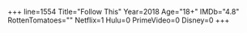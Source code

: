 +++
line=1554
Title="Follow This"
Year=2018
Age="18+"
IMDb="4.8"
RottenTomatoes=""
Netflix=1
Hulu=0
PrimeVideo=0
Disney=0
+++

